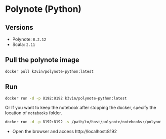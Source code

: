 # Polynote (Python)

## Versions
* Polynote: `0.2.12`
* Scala: `2.11`

## Pull the polynote image
  ```bash
  docker pull k3vin/polynote-python:latest
  ```

## Run
  ```bash
  docker run -d -p 8192:8192 k3vin/polynote-python:latest
  ```
  Or If you want to keep the notebook after stopping the docker, specify the location of `notebooks` folder.
  ```bash
  docker run -d -p 8192:8192 -v /path/to/host/polynote/notebooks:/polynote/notebooks k3vin/polynote-python:latest
  ``` 

* Open the browser and access http://localhost:8192
